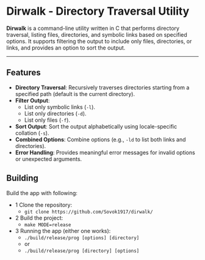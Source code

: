 # Dirwalk - Directory Traversal Utility

**Dirwalk** is a command-line utility written in C that performs directory traversal, listing files, directories, and symbolic links based on specified options. It supports filtering the output to include only files, directories, or links, and provides an option to sort the output.

---

## Features

- **Directory Traversal**: Recursively traverses directories starting from a specified path (default is the current directory).
- **Filter Output**:
  - List only symbolic links (`-l`).
  - List only directories (`-d`).
  - List only files (`-f`).
- **Sort Output**: Sort the output alphabetically using locale-specific collation (`-s`).
- **Combined Options**: Combine options (e.g., `-ld` to list both links and directories).
- **Error Handling**: Provides meaningful error messages for invalid options or unexpected arguments.

## Building

Build the app with following:
- 1 Clone the repository:
  - ```git clone https://github.com/Sovok1917/dirwalk/```
- 2 Build the project:
  - ```make MODE=release```
- 3 Running the app (either one works):
  - ```./build/release/prog [options] [directory]```
  - or
  - ```./build/release/prog [directory] [options]```

